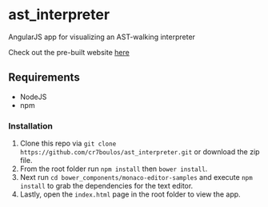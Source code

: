 # ast_interpreter
AngularJS app for visualizing an AST-walking interpreter

Check out the pre-built website [here](https://cr7boulos.github.io/ast_interpreter/) 

## Requirements
* NodeJS 
* npm

### Installation
1. Clone this repo via `git clone https://github.com/cr7boulos/ast_interpreter.git` or download the zip file. 
2. From the root folder run `npm install` then `bower install`. 
3. Next run `cd bower_components/monaco-editor-samples` and execute `npm install` to grab the
dependencies for the text editor.
4. Lastly, open the `index.html` page in the root folder to view the app.



